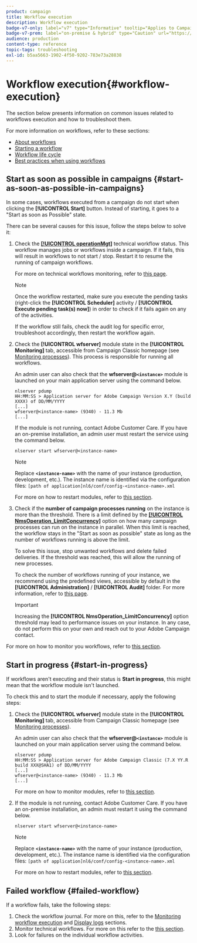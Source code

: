 ```yaml
---
product: campaign
title: Workflow execution
description: Workflow execution
badge-v7-only: label="v7" type="Informative" tooltip="Applies to Campaign Classic v7 only"
badge-v7-prem: label="on-premise & hybrid" type="Caution" url="https://experienceleague.adobe.com/docs/campaign-classic/using/installing-campaign-classic/architecture-and-hosting-models/hosting-models-lp/hosting-models.html" tooltip="Applies to on-premise and hybrid deployments only"
audience: production
content-type: reference
topic-tags: troubleshooting
exl-id: b5aa5663-1902-4f50-9202-783e73a28838
---
```

# Workflow execution{#workflow-execution}



The section below presents information on common issues related to workflows execution and how to troubleshoot them.

For more information on workflows, refer to these sections:

* [About workflows](../../workflow/using/about-workflows.md)
* [Starting a workflow](../../workflow/using/starting-a-workflow.md)
* [Workflow life cycle](../../workflow/using/workflow-life-cycle.md)
* [Best practices when using workflows](../../workflow/using/workflow-best-practices.md)

## Start as soon as possible in campaigns {#start-as-soon-as-possible-in-campaigns}

In some cases, workflows executed from a campaign do not start when clicking the **[!UICONTROL Start]** button. Instead of starting, it goes to a "Start as soon as Possible" state.

There can be several causes for this issue, follow the steps below to solve it:

1. Check the [**[!UICONTROL operationMgt]**](../../workflow/using/about-technical-workflows.md) technical workflow status. This workflow manages jobs or workflows inside a campaign. If it fails, this will result in workflows to not start / stop. Restart it to resume the running of campaign workflows.

    For more on technical workflows monitoring, refer to [this page](../../workflow/using/monitoring-technical-workflows.md).

    >[!NOTE]
    >
    >Once the workflow restarted, make sure you execute the pending tasks (right-click the **[!UICONTROL Scheduler]** activity / **[!UICONTROL Execute pending task(s) now]**) in order to check if it fails again on any of the activities.

    If the workflow still fails, check the audit log for specific error, troubleshoot accordingly, then restart the workflow again.

1. Check the **[!UICONTROL wfserver]** module state in the **[!UICONTROL Monitoring]** tab, accessible from Campaign Classic homepage (see [Monitoring processes](../../production/using/monitoring-processes.md)). This process is responsible for running all workflows.

    An admin user can also check that the **wfserver@`<instance>`** module is launched on your main application server using the command below.

   ```
   nlserver pdump
   HH:MM:SS > Application server for Adobe Campaign Version X.Y (build XXXX) of DD/MM/YYYY
   [...]
   wfserver@<instance-name> (9340) - 11.3 Mb
   [...]
   ```

    If the module is not running, contact Adobe Customer Care. If you have an on-premise installation, an admin user must restart the service using the command below.

   ```
   nlserver start wfserver@<instance-name>
   ```

   >[!NOTE]
   >
   >Replace **`<instance-name>`** with the name of your instance (production, development, etc.). The instance name is identified via the configuration files:
   >`[path of application]nl6/conf/config-<instance-name>.xml`

    For more on how to restart modules, refer to [this section](../../production/using/usual-commands.md#module-launch-commands).

1. Check if the **number of campaign processes running** on the instance is more than the threshold. There is a limit defined by the [**[!UICONTROL NmsOperation_LimitConcurrency]**](../../installation/using/configuring-campaign-options.md#campaign-e-workflow-management) option on how many campaign processes can run on the instance in parallel. When this limit is reached, the workflow stays in the "Start as soon as possible" state as long as the number of workflows running is above the limit.

    To solve this issue, stop unwanted workflows and delete failed deliveries. If the threshold was reached, this will allow the running of new processes.

    To check the number of workflows running of your instance, we recommend using the predefined views, accessible by default in the **[!UICONTROL Administration]** / **[!UICONTROL Audit]** folder. For more information, refer to [this page](../../workflow/using/monitoring-workflow-execution.md#filtering-workflows-status).

    >[!IMPORTANT]
    >
    >Increasing the **[!UICONTROL NmsOperation_LimitConcurrency]** option threshold may lead to performance issues on your instance. In any case, do not perform this on your own and reach out to your Adobe Campaign contact.

For more on how to monitor you workflows, refer to [this section](../../workflow/using/monitoring-workflow-execution.md).

## Start in progress {#start-in-progress}

If workflows aren't executing and their status is **Start in progress**, this might mean that the workflow module isn't launched.

To check this and to start the module if necessary, apply the following steps:

1. Check the **[!UICONTROL wfserver]** module state in the **[!UICONTROL Monitoring]** tab, accessible from Campaign Classic homepage (see [Monitoring processes](../../production/using/monitoring-processes.md)).
    
    An admin user can also check that the **wfserver@`<instance>`** module is launched on your main application server using the command below.

   ```
   nlserver pdump
   HH:MM:SS > Application server for Adobe Campaign Classic (7.X YY.R build XXX@SHA1) of DD/MM/YYYY
   [...]
   wfserver@<instance-name> (9340) - 11.3 Mb
   [...]
   ```

    For more on how to monitor modules, refer to [this section](../../production/using/usual-commands.md#monitoring-commands-).

1. If the module is not running, contact Adobe Customer Care. If you have an on-premise installation, an admin must restart it using the command below.

   ```
   nlserver start wfserver@<instance-name>
   ```

   >[!NOTE]
   >
   >Replace **`<instance-name>`** with the name of your instance (production, development, etc.). The instance name is identified via the configuration files:
   >`[path of application]nl6/conf/config-<instance-name>.xml`

    For more on how to restart modules, refer to [this section](../../production/using/usual-commands.md#module-launch-commands).

## Failed workflow {#failed-workflow}

If a workflow fails, take the following steps:

1. Check the workflow journal. For more on this, refer to the [Monitoring workflow execution](../../workflow/using/monitoring-workflow-execution.md) and [Display logs](../../workflow/using/monitoring-workflow-execution.md#displaying-logs) sections.
1. Monitor technical workflows. For more on this refer to the [this section](../../workflow/using/monitoring-technical-workflows.md).
1. Look for failures on the individual workflow activities.
